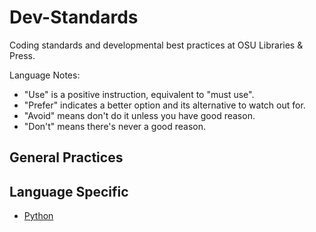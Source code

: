Dev-Standards
=============

Coding standards and developmental best practices at OSU Libraries &amp; Press.

Language Notes:

 * "Use" is a positive instruction, equivalent to "must use".
 * "Prefer" indicates a better option and its alternative to watch out for.
 * "Avoid" means don't do it unless you have good reason.
 * "Don't" means there's never a good reason.

General Practices
------------------

Language Specific
------------------

 * [Python](python.md)


